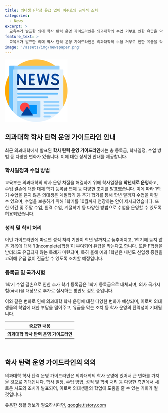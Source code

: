 ```yaml
---
title: 의대생 F학점 유급 없이 이주호의 공익적 조치
categories:
  - News
excerpt: >
  교육부가 발표한 의대 학사 탄력 운영 가이드라인은 의과대학의 수업 거부로 인한 유급을 막기 위해 학사일정을 학년제로 운영하고 1학기 수업 결손에 대한 추가 학기 등록금을 면제하는 내용이다. 본 과 학생들의 유급을 막기 위해 올해에만 의대생 유급 기준을 완화하며, 수업 거부로 인한 현황에 따라 학사 운영을 탄력적으로 조정한다. 의대생의 학습량을 고려해 야간 및 주말 수업을 가능케 하고, 원격수업 및 계절학기를 활용한다. 1학기 수업을 듣지 않은 의대생들은 추가 학기를 통해 학년 말까지 수업을 이수할 수 있다. 이에 대한 자세한 내용과 추가 대책을 논의하고 있다. 
feature_text: >
  교육부가 발표한 의대 학사 탄력 운영 가이드라인은 의과대학의 수업 거부로 인한 유급을 막기 위해 학사일정을 학년제로 운영하고 1학기 수업 결손에 대한 추가 학기 등록금을 면제하는 내용이다. 본 과 학생들의 유급을 막기 위해 올해에만 의대생 유급 기준을 완화하며, 수업 거부로 인한 현황에 따라 학사 운영을 탄력적으로 조정한다. 의대생의 학습량을 고려해 야간 및 주말 수업을 가능케 하고, 원격수업 및 계절학기를 활용한다. 1학기 수업을 듣지 않은 의대생들은 추가 학기를 통해 학년 말까지 수업을 이수할 수 있다. 이에 대한 자세한 내용과 추가 대책을 논의하고 있다. 
image: '/assets/img/newspaper.png'
---
```


<p><img src="/assets/img/newspaper.png" alt="kimp 속보" /></p>

<h2 data-ke-size="size26">의과대학 학사 탄력 운영 가이드라인 안내</h2>

<p data-ke-size="size16">최근 의과대학에서 발표된 <b>학사 탄력 운영 가이드라인</b>에는 총 등록금, 학사일정, 수업 방법 등 다양한 변화가 있습니다. 이에 대한 상세한 안내를 제공합니다.</p>

<h3>학사일정과 수업 방법</h3>

<p>교육부는 의과대학의 학사 운영 차질을 해결하기 위해 학사일정을 <b>학년제로 운영</b>하고, 수업 결손에 대한 대체 학기 등록금 면제 등 다양한 조치를 발표했습니다. 이에 따라 1학기 수업을 듣지 않은 의대생은 계절학기 등 추가 학기를 통해 학년 말까지 수업을 마칠 수 있으며, 수업을 보충하기 위해 1학기를 10월까지 연장하는 안이 제시되었습니다. 또한 야간 및 주말 수업, 원격 수업, 계절학기 등 다양한 방법으로 수업을 운영할 수 있도록 허용되었습니다.</p>

<h3>성적 및 학비 처리</h3>

<p>이번 가이드라인에 따르면 성적 처리 기한이 학년 말까지로 늦추어지고, 1학기에 듣지 않은 과목에 대해 'I(Incomplete)학점'이 부여되어 유급을 막는다고 합니다. 또한 F학점을 받더라도 유급되지 않는 특례가 마련되며, 특히 올해 예과 1학년은 내년도 신입생 증원을 고려해 유급 없이 진급할 수 있도록 조치할 예정입니다.</p>

<h3>등록금 및 국가시험</h3>

<p>1학기 수업 결손으로 인한 추가 학기 등록금은 1학기 등록금으로 대체되며, 의사 국가시험(국시)을 대상으로 추가로 실시하는 방안도 검토 중입니다. </p>

<p>이와 같은 변화로 인해 의과대학 학사 운영에 대한 다양한 변화가 예상되며, 이로써 의대생들의 학업에 대한 부담을 덜어주고, 유급을 막는 조치 등 학사 운영의 탄력성이 기대됩니다. </p>

<table>
    <thead>
        <tr>
            <th style="text-align: center;">중요한 내용</th>
        </tr>
    </thead>
    <tbody>
        <tr>
            <td style="text-align: center; height: 17px;"><b>의과대학 학사 탄력 운영 가이드라인</b></td>
        </tr>
    </tbody>
</table>

<p data-ke-size="size16">&nbsp;</p>

<h2 data-ke-size="size26">학사 탄력 운영 가이드라인의 의의</h2>

<p data-ke-size="size16">의과대학 학사 탄력 운영 가이드라인은 의과대학의 학사 운영에 있어서 큰 변화를 가져올 것으로 기대됩니다. 학사 일정, 수업 방법, 성적 및 학비 처리 등 다양한 측면에서 새로운 시도와 조치가 발표되어, 이로써 의대생들의 학업에 도움을 줄 수 있는 기회가 될 것입니다.</p>
유용한 생활 정보가 필요하시다면, <a href="https://qoogle.tistory.com" rel="dofollow">qoogle.tistory.com</a>


